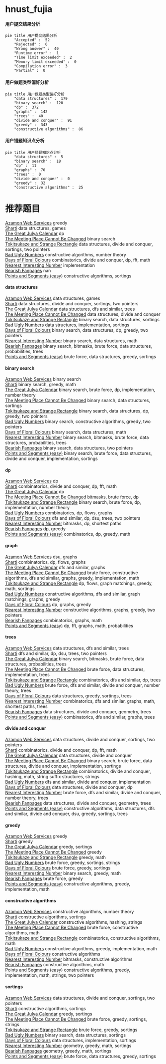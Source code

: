 # hnust_fujia
<!-- tabs:start -->
#### **用户提交结果分析**

```mermaid
pie title 用户提交结果分析
    "Accepted" :  52
    "Rejected" :  0
    "Wrong answer" :  40
    "Runtime error" :  1
    "Time limit exceeded" :  2
    "Memory limit exceeded" :  0
    "Compilation error" :  3
    "Partial" :  0
```
#### **用户做题类型偏好分析**

```mermaid
pie title 用户做题类型偏好分析
    "data structures" :  179
    "binary search" :  120
    "dp" :  372
    "graphs" :  142
    "trees" :  40
    "divide and conquer" :  91
    "greedy" :  343
    "constructive algorithms" :  86
```
#### **用户错题知识点分析**

```mermaid
pie title 用户错题知识点分析
    "data structures" :  5
    "binary search" :  18
    "dp" :  11
    "graphs" :  70
    "trees" :  0
    "divide and conquer" :  0
    "greedy" :  32
    "constructive algorithms" :  25
```
<!-- tabs:end -->
# 推荐题目
[Azamon Web Services](http://codeforces.com/problemset/problem/1281/B)		greedy		  
[Sharti](http://codeforces.com/problemset/problem/494/E)		data structures,
                        games		  
[The Great Julya Calendar](http://codeforces.com/problemset/problem/331/C3)		dp		  
[The Meeting Place Cannot Be Changed](http://codeforces.com/problemset/problem/780/B)		binary search		  
[Tokitsukaze and Strange Rectangle](https://codeforces.com/contest/1191/problem/F)		data structures,
                        divide and conquer,
                        sortings,
                        two pointers		  
[Bad Ugly Numbers](http://codeforces.com/problemset/problem/1326/A)		constructive algorithms,
                        number theory		  
[Days of Floral Colours](http://codeforces.com/problemset/problem/848/E)		combinatorics,
                        divide and conquer,
                        dp,
                        fft,
                        math		  
[Nearest Interesting Number](http://codeforces.com/problemset/problem/1183/A)		implementation		  
[Bearish Fanpages](https://codeforces.com/contest/674/problem/D)		nan		  
[Points and Segments (easy)](http://codeforces.com/problemset/problem/430/A)		constructive algorithms,
                        sortings		  
<!-- tabs:start -->
#### **data structures**
[Azamon Web Services](http://codeforces.com/problemset/problem/494/E)		data structures,
                        games		  
[Sharti](https://codeforces.com/contest/1191/problem/F)		data structures,
                        divide and conquer,
                        sortings,
                        two pointers		  
[The Great Julya Calendar](http://codeforces.com/problemset/problem/860/E)		data structures,
                        dfs and similar,
                        trees		  
[The Meeting Place Cannot Be Changed](http://codeforces.com/problemset/problem/848/C)		data structures,
                        divide and conquer		  
[Tokitsukaze and Strange Rectangle](http://codeforces.com/problemset/problem/862/E)		binary search,
                        data structures,
                        sortings		  
[Bad Ugly Numbers](https://codeforces.com/contest/860/problem/B)		data structures,
                        implementation,
                        sortings		  
[Days of Floral Colours](http://codeforces.com/problemset/problem/1492/C)		binary search,
                        data structures,
                        dp,
                        greedy,
                        two pointers		  
[Nearest Interesting Number](http://codeforces.com/problemset/problem/1490/G)		binary search,
                        data structures,
                        math		  
[Bearish Fanpages](http://codeforces.com/problemset/problem/1479/D)		binary search,
                        bitmasks,
                        brute force,
                        data structures,
                        probabilities,
                        trees		  
[Points and Segments (easy)](http://codeforces.com/problemset/problem/1497/A)		brute force,
                        data structures,
                        greedy,
                        sortings		  
#### **binary search**
[Azamon Web Services](http://codeforces.com/problemset/problem/780/B)		binary search		  
[Sharti](http://codeforces.com/problemset/problem/750/C)		binary search,
                        greedy,
                        math		  
[The Great Julya Calendar](http://codeforces.com/problemset/problem/919/B)		binary search,
                        brute force,
                        dp,
                        implementation,
                        number theory		  
[The Meeting Place Cannot Be Changed](http://codeforces.com/problemset/problem/862/E)		binary search,
                        data structures,
                        sortings		  
[Tokitsukaze and Strange Rectangle](http://codeforces.com/problemset/problem/1492/C)		binary search,
                        data structures,
                        dp,
                        greedy,
                        two pointers		  
[Bad Ugly Numbers](http://codeforces.com/problemset/problem/1463/D)		binary search,
                        constructive algorithms,
                        greedy,
                        two pointers		  
[Days of Floral Colours](http://codeforces.com/problemset/problem/1490/G)		binary search,
                        data structures,
                        math		  
[Nearest Interesting Number](http://codeforces.com/problemset/problem/1479/D)		binary search,
                        bitmasks,
                        brute force,
                        data structures,
                        probabilities,
                        trees		  
[Bearish Fanpages](http://codeforces.com/problemset/problem/1436/E)		binary search,
                        data structures,
                        two pointers		  
[Points and Segments (easy)](http://codeforces.com/problemset/problem/1461/D)		binary search,
                        brute force,
                        data structures,
                        divide and conquer,
                        implementation,
                        sortings		  
#### **dp**
[Azamon Web Services](http://codeforces.com/problemset/problem/331/C3)		dp		  
[Sharti](http://codeforces.com/problemset/problem/848/E)		combinatorics,
                        divide and conquer,
                        dp,
                        fft,
                        math		  
[The Great Julya Calendar](http://codeforces.com/problemset/problem/23/E)		dp		  
[The Meeting Place Cannot Be Changed](http://codeforces.com/problemset/problem/453/B)		bitmasks,
                        brute force,
                        dp		  
[Tokitsukaze and Strange Rectangle](http://codeforces.com/problemset/problem/919/B)		binary search,
                        brute force,
                        dp,
                        implementation,
                        number theory		  
[Bad Ugly Numbers](http://codeforces.com/problemset/problem/848/D)		combinatorics,
                        dp,
                        flows,
                        graphs		  
[Days of Floral Colours](http://codeforces.com/problemset/problem/516/D)		dfs and similar,
                        dp,
                        dsu,
                        trees,
                        two pointers		  
[Nearest Interesting Number](http://codeforces.com/problemset/problem/913/E)		bitmasks,
                        dp,
                        shortest paths		  
[Bearish Fanpages](http://codeforces.com/problemset/problem/1420/E)		dp,
                        greedy		  
[Points and Segments (easy)](http://codeforces.com/problemset/problem/1511/E)		combinatorics,
                        dp,
                        greedy,
                        math		  
#### **graph**
[Azamon Web Services](http://codeforces.com/problemset/problem/46/F)		dsu,
                        graphs		  
[Sharti](http://codeforces.com/problemset/problem/848/D)		combinatorics,
                        dp,
                        flows,
                        graphs		  
[The Great Julya Calendar](http://codeforces.com/problemset/problem/662/B)		dfs and similar,
                        graphs		  
[The Meeting Place Cannot Be Changed](http://codeforces.com/problemset/problem/1487/C)		brute force,
                        constructive algorithms,
                        dfs and similar,
                        graphs,
                        greedy,
                        implementation,
                        math		  
[Tokitsukaze and Strange Rectangle](http://codeforces.com/problemset/problem/1437/C)		dp,
                        flows,
                        graph matchings,
                        greedy,
                        math,
                        sortings		  
[Bad Ugly Numbers](http://codeforces.com/problemset/problem/1470/D)		constructive algorithms,
                        dfs and similar,
                        graph matchings,
                        graphs,
                        greedy		  
[Days of Floral Colours](http://codeforces.com/problemset/problem/1476/C)		dp,
                        graphs,
                        greedy		  
[Nearest Interesting Number](http://codeforces.com/problemset/problem/1304/D)		constructive algorithms,
                        graphs,
                        greedy,
                        two pointers		  
[Bearish Fanpages](http://codeforces.com/problemset/problem/1475/C)		combinatorics,
                        graphs,
                        math		  
[Points and Segments (easy)](http://codeforces.com/problemset/problem/553/E)		dp,
                        fft,
                        graphs,
                        math,
                        probabilities		  
#### **trees**
[Azamon Web Services](http://codeforces.com/problemset/problem/860/E)		data structures,
                        dfs and similar,
                        trees		  
[Sharti](http://codeforces.com/problemset/problem/516/D)		dfs and similar,
                        dp,
                        dsu,
                        trees,
                        two pointers		  
[The Great Julya Calendar](http://codeforces.com/problemset/problem/1479/D)		binary search,
                        bitmasks,
                        brute force,
                        data structures,
                        probabilities,
                        trees		  
[The Meeting Place Cannot Be Changed](http://codeforces.com/problemset/problem/1511/C)		brute force,
                        data structures,
                        implementation,
                        trees		  
[Tokitsukaze and Strange Rectangle](http://codeforces.com/problemset/problem/1499/F)		combinatorics,
                        dfs and similar,
                        dp,
                        trees		  
[Bad Ugly Numbers](http://codeforces.com/problemset/problem/1491/E)		brute force,
                        dfs and similar,
                        divide and conquer,
                        number theory,
                        trees		  
[Days of Floral Colours](http://codeforces.com/problemset/problem/1466/D)		data structures,
                        greedy,
                        sortings,
                        trees		  
[Nearest Interesting Number](http://codeforces.com/problemset/problem/1495/D)		combinatorics,
                        dfs and similar,
                        graphs,
                        math,
                        shortest paths,
                        trees		  
[Bearish Fanpages](http://codeforces.com/problemset/problem/1303/G)		data structures,
                        divide and conquer,
                        geometry,
                        trees		  
[Points and Segments (easy)](http://codeforces.com/problemset/problem/1454/E)		combinatorics,
                        dfs and similar,
                        graphs,
                        trees		  
#### **divide and conquer**
[Azamon Web Services](https://codeforces.com/contest/1191/problem/F)		data structures,
                        divide and conquer,
                        sortings,
                        two pointers		  
[Sharti](http://codeforces.com/problemset/problem/848/E)		combinatorics,
                        divide and conquer,
                        dp,
                        fft,
                        math		  
[The Great Julya Calendar](http://codeforces.com/problemset/problem/848/C)		data structures,
                        divide and conquer		  
[The Meeting Place Cannot Be Changed](http://codeforces.com/problemset/problem/1461/D)		binary search,
                        brute force,
                        data structures,
                        divide and conquer,
                        implementation,
                        sortings		  
[Tokitsukaze and Strange Rectangle](http://codeforces.com/problemset/problem/1466/G)		combinatorics,
                        divide and conquer,
                        hashing,
                        math,
                        string suffix structures,
                        strings		  
[Bad Ugly Numbers](http://codeforces.com/problemset/problem/1490/D)		dfs and similar,
                        divide and conquer,
                        implementation		  
[Days of Floral Colours](https://codeforces.com/contest/1483/problem/C)		data structures,
                        divide and conquer,
                        dp		  
[Nearest Interesting Number](http://codeforces.com/problemset/problem/1491/E)		brute force,
                        dfs and similar,
                        divide and conquer,
                        number theory,
                        trees		  
[Bearish Fanpages](http://codeforces.com/problemset/problem/1303/G)		data structures,
                        divide and conquer,
                        geometry,
                        trees		  
[Points and Segments (easy)](http://codeforces.com/problemset/problem/1494/D)		constructive algorithms,
                        data structures,
                        dfs and similar,
                        divide and conquer,
                        dsu,
                        greedy,
                        sortings,
                        trees		  
#### **greedy**
[Azamon Web Services](http://codeforces.com/problemset/problem/1281/B)		greedy		  
[Sharti](http://codeforces.com/problemset/problem/1157/C1)		greedy		  
[The Great Julya Calendar](http://codeforces.com/problemset/problem/1102/B)		greedy,
                        sortings		  
[The Meeting Place Cannot Be Changed](http://codeforces.com/problemset/problem/472/C)		greedy		  
[Tokitsukaze and Strange Rectangle](https://codeforces.com/contest/1465/problem/F)		greedy,
                        math		  
[Bad Ugly Numbers](http://codeforces.com/problemset/problem/118/C)		brute force,
                        greedy,
                        sortings,
                        strings		  
[Days of Floral Colours](http://codeforces.com/problemset/problem/909/A)		brute force,
                        greedy,
                        sortings		  
[Nearest Interesting Number](http://codeforces.com/problemset/problem/750/C)		binary search,
                        greedy,
                        math		  
[Bearish Fanpages](http://codeforces.com/problemset/problem/1118/D1)		brute force,
                        greedy		  
[Points and Segments (easy)](http://codeforces.com/problemset/problem/500/C)		constructive algorithms,
                        greedy,
                        implementation,
                        math		  
#### **constructive algorithms**
[Azamon Web Services](http://codeforces.com/problemset/problem/1326/A)		constructive algorithms,
                        number theory		  
[Sharti](http://codeforces.com/problemset/problem/430/A)		constructive algorithms,
                        sortings		  
[The Great Julya Calendar](https://codeforces.com/contest/1113/problem/D)		constructive algorithms,
                        hashing,
                        strings		  
[The Meeting Place Cannot Be Changed](http://codeforces.com/problemset/problem/621/D)		brute force,
                        constructive algorithms,
                        math		  
[Tokitsukaze and Strange Rectangle](http://codeforces.com/problemset/problem/459/C)		combinatorics,
                        constructive algorithms,
                        math		  
[Bad Ugly Numbers](http://codeforces.com/problemset/problem/500/C)		constructive algorithms,
                        greedy,
                        implementation,
                        math		  
[Days of Floral Colours](https://codeforces.com/contest/1173/problem/F)		constructive algorithms		  
[Nearest Interesting Number](http://codeforces.com/problemset/problem/1174/D)		bitmasks,
                        constructive algorithms		  
[Bearish Fanpages](http://codeforces.com/problemset/problem/1450/C1)		constructive algorithms,
                        math		  
[Points and Segments (easy)](https://codeforces.com/contest/1509/problem/D)		constructive algorithms,
                        greedy,
                        implementation,
                        math,
                        strings,
                        two pointers		  
#### **sortings**
[Azamon Web Services](https://codeforces.com/contest/1191/problem/F)		data structures,
                        divide and conquer,
                        sortings,
                        two pointers		  
[Sharti](http://codeforces.com/problemset/problem/430/A)		constructive algorithms,
                        sortings		  
[The Great Julya Calendar](http://codeforces.com/problemset/problem/1102/B)		greedy,
                        sortings		  
[The Meeting Place Cannot Be Changed](http://codeforces.com/problemset/problem/118/C)		brute force,
                        greedy,
                        sortings,
                        strings		  
[Tokitsukaze and Strange Rectangle](http://codeforces.com/problemset/problem/909/A)		brute force,
                        greedy,
                        sortings		  
[Bad Ugly Numbers](http://codeforces.com/problemset/problem/862/E)		binary search,
                        data structures,
                        sortings		  
[Days of Floral Colours](https://codeforces.com/contest/860/problem/B)		data structures,
                        implementation,
                        sortings		  
[Nearest Interesting Number](https://codeforces.com/contest/1496/problem/C)		geometry,
                        greedy,
                        math,
                        sortings		  
[Bearish Fanpages](http://codeforces.com/problemset/problem/1495/A)		geometry,
                        greedy,
                        math,
                        sortings		  
[Points and Segments (easy)](http://codeforces.com/problemset/problem/1497/A)		brute force,
                        data structures,
                        greedy,
                        sortings		  
<!-- tabs:end -->
